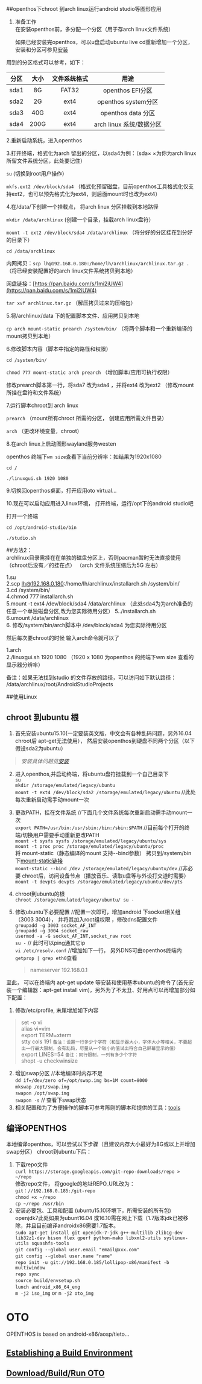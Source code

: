 ##openthos下chroot 到arch linux运行android studio等图形应用

1. 准备工作  
    在安装openthos前，多分配一个分区（用于存arch linux文件系统）

    如果已经安装完openthos，可以u盘启动ubuntu live cd重新增加一个分区，安装和分区可参见[安装](./一.安装.md)
    
用到的分区格式可以参考，如下：

|分区   |大小   |文件系统格式|用途|
|----|:----:|:-----:|:----:|
|sda1| 8G   | FAT32 |openthos EFI分区|
|sda2|2G|ext4|openthos system分区|
|sda3|40G|ext4|openthos data 分区|
|sda4|200G|ext4|arch linux 系统/数据分区|

  2.重新启动系统，进入openthos

  3.打开终端，格式化为arch 留出的分区，以sda4为例：（sda× ×为你为arch linux所留文件系统分区，此处要记住）

  `su` (切换到root用户操作）
  
  `mkfs.ext2 /dev/block/sda4` （格式化预留磁盘，目前openthos工具格式化仅支持ext2，也可以预先格式化为ext4，则后面mount时也改为ext4）

  4.在/data/下创建一个挂载点， 将arch linux 分区挂载到本地路径  
  
  `mkdir /data/archlinux` (创建一个目录，挂载arch linux盘符）

  `mount -t ext2 /dev/block/sda4 /data/archlinux` （将分好的分区挂在到分好的目录下）

  `cd /data/archlinux`
  
  内网拷贝：`scp lh@192.168.0.180:/home/lh/archlinux/archlinux.tar.gz .` （将已经安装配置好的arch linux文件系统拷贝到本地）
  
  网盘链接：[https://pan.baidu.com/s/1mi2iUW4](https://pan.baidu.com/s/1mi2iUW4)
  
  `tar xvf archlinux.tar.gz` （解压拷贝过来的压缩包）
  
  5.将/archlinux/data 下的配置脚本文件、应用拷贝到本地
  
  `cp arch mount-static prearch /system/bin/` （将两个脚本和一个重新编译的mount拷贝到本地）
  
  6.修改脚本内容（脚本中指定的路径和权限）
  
  `cd /system/bin/`
  
  `chmod 777 mount-static arch prearch` （增加脚本/应用可执行权限）
  
   修改prearch脚本第一行，将sda7 改为sda4 ，并将ext4 改为ext2 （修改mount 所挂在盘符和文件系统）
  
  7.运行脚本chroot到 arch linux
  
  `prearch` （mount所有chroot 所需的分区， 创建应用所需文件目录）
  
  `arch` （更改环境变量，chroot）
  
  8.在arch linux上启动图形wayland服务westen
  
  openthos 终端下`wm size`查看下当前分辨率：如结果为1920x1080

  `cd /`
  
  `./linuxgui.sh 1920 1080`

  9.切换回openthos桌面，打开应用oto virtual...
  
  10.现在可以启动应用进入linux环境， 打开终端，运行/opt下的android studio吧

  打开一个终端

  `cd /opt/android-studio/bin`

  `./studio.sh`

##方法2：  
archlinux目录需挂在在单独的磁盘分区上，否则pacman暂时无法直接使用（chroot后没有／的挂在点）
（arch 文件系统压缩后为5G 左右）

1.su  
2.scp lh@192.168.0.180:/home/lh/archlinux/installarch.sh /system/bin/  
3.cd /system/bin/   
4.chmod 777 installarch.sh  
5.mount -t ext4 /dev/block/sda4 /data/archlinux （此处sda4为为arch准备的任意一个单独磁盘分区,改为您实际待用分区）
5../installarch.sh   
6.umount /data/archlinux   
6. 修改/system/bin/arch脚本中 /dev/block/sda4 为您实际待用分区


然后每次要chroot的时候 输入arch命令就可以了

1.arch  
2./linuxgui.sh 1920 1080  （1920 x 1080 为openthos 的终端下wm size 查看的显示器分辨率） 

备注：如果无法找到studio 的文件存放的路径，可以访问如下默认路径：
/data/archlinux/root/AndroidStudioProjects  

##使用Linux  
## chroot 到ubuntu 根

 1. 首先安装ubuntu15.10(一定要装英文版，中文会有各种乱码问题，另外16.04 chroot后 apt-get无法使用）， 然后安装openthos到硬盘不同两个分区（以下假设sda2为ubuntu）
   > _安装具体问题见[安装](/home/gordon/data/iso/tmp)_

 2. 进入openthos,并启动终端，将ubuntu盘符挂载到一个自己目录下  
    `su`  
    `mkdir /storage/emulated/legacy/ubuntu`  
    `mount -t ext4 /dev/block/sda2 /storage/emulated/legacy/ubuntu` //此处每次重新启动需手动mount一次  

 3. 更改PATH，挂在文件系统  //下面几个文件系统每次重新启动需手动mount一次  
     `export PATH=/usr/bin:/usr/sbin:/bin:/sbin:$PATH` //目前每个打开的终端/切换用户需要手动重新更改PATH  
     `mount -t sysfs sysfs /storage/emulated/legacy/ubuntu/sys`  
     `mount -t proc proc /storage/emulated/legacy/ubuntu/proc`   
     将 mount-static（静态编译的mount 支持--bind参数） 拷贝到/system/bin 下[mount-static链接](https://github.com/openthos/community-analysis/tree/master/tools)  
     `mount-static --bind /dev /storage/emulated/legacy/ubuntu/dev`  //非必要 chroot后，访问设备节点（播放音乐、读取u盘等与外设打交道时需要）  
     `mount -t devpts devpts /storage/emulated/legacy/ubuntu/dev/pts`    
 4. chroot到ubuntu的根  
     `chroot /storage/emulated/legacy/ubuntu/ su -`  

 5. 修改ubuntu下必要配置 //配置一次即可，增加android 下socket相关组（3003 3004）， 并将其加入root组权限  ，修改dns配置文件  
     `groupadd -g 3003 socket_AF_INT`  
     `groupadd -g 3004 socket_raw`  
     `usermod -a -G socket_AF_INT,socket_raw root`  
     `su -`&#160;// 此时可以ping通其它ip  
     `vi /etc/resolv.conf` //增加如下一行， 另外DNS可由openthos终端内 `getprop | grep eth0`查看
    > nameserver 192.168.0.1  

至此， 可以在终端内 apt-get update 等安装和使用基本ubuntu的命令了(首先安装一个编辑器：apt-get install vim)，另外为了不太丑、好用点可以再增加部分如下配置：  
1. 修改/etc/profile, 末尾增加如下内容
> set -o vi  
> alias vi=vim  
> export TERM=xterm  
> stty cols 191     `备注：设置一行多少个字符（和显示器大小，字体大小等相关，不要超出一行最大限制，会有乱码，尽量从一个较小的值试出符合自己屏幕显示的值）`  
> export LINES=54    `备注：同行限制，一列有多少个字符`  
> shopt -u checkwinsize


2. 增加swap分区 //本地编译时内存不足  
      `dd if=/dev/zero of=/opt/swap.img bs=1M count=8000`  
      `mkswap /opt/swap.img`  
      `swapon /opt/swap.img`  
      `swapon -s` // 查看下swap状态
3. 相关配置和为了方便操作的脚本可参考陈刚的脚本和提供的工具：[tools](https://github.com/openthos/community-analysis/tree/master/tools)  

## 编译OPENTHOS
本地编译openthos，可以尝试以下步骤（且建议内存大小最好为8G或以上并增加swap分区）
chroot到ubuntu下后：  
1. 下载repo文件  
    `curl https://storage.googleapis.com/git-repo-downloads/repo > ~/repo`  
    修改repo文件， 将google的地址REPO_URL改为：`git：//192.168.0.185:/git-repo`  
    `chmod +x ~/repo`  
    `cp ~/repo /usr/bin`  
2. 安装必要包、工具和配置 (ubuntu15.10环境下，所需安装的所有包)  
    openjdk7此处如果为ubunt16.04 或16.10需在网上下载（1.7版本jdk已被移除，并且目前编译androidx86需要1.7版本。  
    `sudo apt-get install git openjdk-7-jdk g++-multilib zlib1g-dev lib32z1-dev bison flex gperf python-mako libxml2-utils syslinux-utils squashfs-tools`  
    `git config --global user.email "email@xxx.com" `   
    `git config --global user.name "name" `   
    `repo init -u git://192.168.0.185/lollipop-x86/manifest -b multiwindow`   
    `repo sync`  
    `source build/envsetup.sh`  
    `lunch android_x86_64_eng`  
    `m -j2 iso_img`  or `m -j2 oto_img`   

# OTO
OPENTHOS is based on android-x86/aosp/tieto...

## [Establishing a Build Environment](http://source.android.com/source/initializing.html)

## [Download/Build/Run OTO](https://github.com/openthos/userguide-analysis/wiki/Download_Build_Run_OTO)
```
